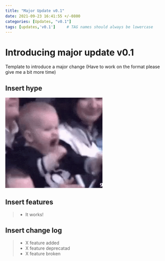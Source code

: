 ```yaml
---
title: "Major Update v0.1"
date: 2021-09-23 16:41:55 +/-0800
categories: [Updates, "v0.1"]
tags: [updates,'v0.1']     # TAG names should always be lowercase
---
```


# Introducing major update v0.1
Template to introduce a major change (Have to work on the format please give me a bit more time)

## Insert hype
![alt-text](/assets/img/baby-scream-yeah.gif)

## Insert features
>  * It works!

## Insert change log
> * X feature added
> * X feature deprecatad
> * X feature broken
